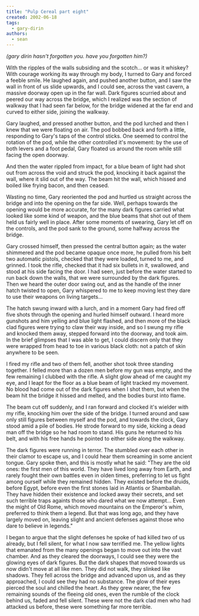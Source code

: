 ```yaml
---
title: "Pulp Cereal part eight"
created: 2002-06-18
tags: 
  - gary-dirin
authors: 
  - sean
---
```


_(gary dirin hasn't forgotten you. have you forgotten him?)_

With the ripples of the walls subsiding and the scotch... or was it whiskey? With courage working its way through my body, I turned to Gary and forced a feeble smile. He laughed again, and pushed another button, and I saw the wall in front of us slide upwards, and I could see, across the vast cavern, a massive doorway open up in the far wall. Dark figures scurried about and peered our way across the bridge, which I realized was the section of walkway that I had seen far below, for the bridge widened at the far end and curved to either side, joining the walkway.

Gary laughed, and pressed another button, and the pod lurched and then I knew that we were floating on air. The pod bobbed back and forth a little, responding to Gary's taps of the control sticks. One seemed to control the rotation of the pod, while the other controlled it's movement: by the use of both levers and a foot pedal, Gary floated us around the room while still facing the open doorway.

And then the water rippled from impact, for a blue beam of light had shot out from across the void and struck the pod, knocking it back against the wall, where it slid out of the way. The beam hit the wall, which hissed and boiled like frying bacon, and then ceased.

Wasting no time, Gary reoriented the pod and hurtled us straight across the bridge and into the opening on the far side. Well, perhaps towards the opening would be more accurate, for the many dark figures carried what looked like some kind of weapon, and the blue beams that shot out of them held us fairly well in place. After some moments of swearing, Gary let off on the controls, and the pod sank to the ground, some halfway across the bridge.

Gary crossed himself, then pressed the central button again; as the water shimmered and the pod became opaque once more, he pulled from his belt two automatic pistols, checked that they were loaded, turned to me, and grinned. I took the rifle, checked that it had six bullets in it, swallowed, and stood at his side facing the door. I had seen, just before the water started to run back down the walls, that we were surrounded by the dark figures. Then we heard the outer door swing out, and as the handle of the inner hatch twisted to open, Gary whispered to me to keep moving lest they dare to use their weapons on living targets...

The hatch swung inward with a lurch, and in a moment Gary had fired off five shots through the opening and hurled himself outward. I heard more gunshots and him yelling and blue light flashed, and then more of the black clad figures were trying to claw their way inside, and so I swung my rifle and knocked them away, stepped forward into the doorway, and took aim. In the brief glimpses that I was able to get, I could discern only that they were wrapped from head to toe in various black cloth: not a patch of skin anywhere to be seen.

I fired my rifle and two of them fell, another shot took three standing together. I felled more than a dozen men before my gun was empty, and the few remaining I clubbed with the rifle. A slight glow ahead of me caught my eye, and I leapt for the floor as a blue beam of light tracked my movement. No blood had come out of the dark figures when I shot them, but when the beam hit the bridge it hissed and melted, and the bodies burst into flame.

The beam cut off suddenly, and I ran forward and clocked it's wielder with my rifle, knocking him over the side of the bridge. I turned around and saw only still figures between myself and the pod, and towards the clock, Gary stood amid a pile of bodies. He strode forward to my side, kicking a dead man off the bridge so he had room to stand. His guns he returned to his belt, and with his free hands he pointed to either side along the walkway.

The dark figures were running in terror. The stumbled over each other in their clamor to escape us, and I could hear them screaming in some ancient tongue. Gary spoke then, and this is mostly what he said: "They are the old ones: the first men of this world. They have lived long away from Earth, and rarely fought their own battles even in olden times, preferring to let us fight among ourself while they remained hidden. They existed before the druids, before Egypt, before even the first stones laid in Atlantis or Shamballah. They have hidden their existence and locked away their secrets, and set such terrible traps againts those who dared what we now attempt... Even the might of Old Rome, which moved mountains on the Emperor's whim, preferred to think them a legend. But that was long ago, and they have largely moved on, leaving slight and ancient defenses against those who dare to believe in legends."

I began to argue that the slight defenses he spoke of had killed two of us already, but I fell silent, for what I now saw terrified me. The yellow lights that emanated from the many openings began to move out into the vast chamber. And as they cleared the doorways, I could see they were the glowing eyes of dark figures. But the dark shapes that moved towards us now didn't move at all like men. They did not walk, they slinked like shadows. They fell across the bridge and advanced upon us, and as they approached, I could see they had no substance. The glow of their eyes pierced the soul and chilled the heart. As they grew nearer, the few remaining sounds of the fleeing old ones, even the rumble of the clock behind us, faded and fell silent. These were not the dark clad men who had attacked us before, these were something far more terrible.

